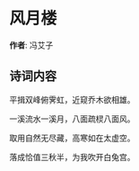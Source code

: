 # 风月楼

**作者**: 冯艾子

## 诗词内容

平揖双峰俯霁虹，近窥乔木欲相雄。

一溪流水一溪月，八面疏棂八面风。

取用自然无尽藏，高寒如在太虚空。

落成恰值三秋半，为我吹开白兔宫。

